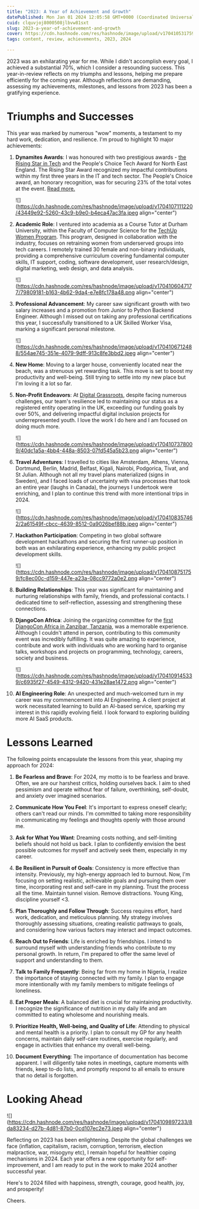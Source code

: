 ```yaml
---
title: "2023: A Year of Achievement and Growth"
datePublished: Mon Jan 01 2024 12:05:58 GMT+0000 (Coordinated Universal Time)
cuid: clquvjoj8000508jlbvw81sxt
slug: 2023-a-year-of-achievement-and-growth
cover: https://cdn.hashnode.com/res/hashnode/image/upload/v1704105317594/afaf586a-7b8d-401a-9aea-1730622ee40b.jpeg
tags: content, review, achievements, 2023, 2024

---
```


2023 was an exhilarating year for me. While I didn't accomplish every goal, I achieved a substantial 70%, which I consider a resounding success. This year-in-review reflects on my triumphs and lessons, helping me prepare efficiently for the coming year. Although reflections are demanding, assessing my achievements, milestones, and lessons from 2023 has been a gratifying experience.

# Triumphs and Successes

This year was marked by numerous "wow" moments, a testament to my hard work, dedication, and resilience. I'm proud to highlight 10 major achievements:

1. **Dynamites Awards**: I was honoured with two prestigious awards - [the Rising Star in Tech](https://dynamitesawards.co.uk/finalists/) and the People's Choice Tech Award for North East England. The Rising Star Award recognized my impactful contributions within my first three years in the IT and tech sector. The People's Choice award, an honorary recognition, was for securing 23% of the total votes at the event. [Read more.](https://www.dynamonortheast.co.uk/dynamites23-tech-awards-go-off-with-a-bang/)
    
    ![](https://cdn.hashnode.com/res/hashnode/image/upload/v1704107111220/43449e92-5260-43c9-b9e0-b4eca47ac3fa.jpeg align="center")
    
2. **Academic Role**: I ventured into academia as a Course Tutor at Durham University, within the Faculty of Computer Science for the [TechUp Women Program](https://www.techup.ac.uk/techup-women/). This program, designed in collaboration with the industry, focuses on retraining women from underserved groups into tech careers. I remotely trained 30 female and non-binary individuals, providing a comprehensive curriculum covering fundamental computer skills, IT support, coding, software development, user research/design, digital marketing, web design, and data analysis.
    
    ![](https://cdn.hashnode.com/res/hashnode/image/upload/v1704106047177/79809181-b163-4b62-9da4-e7e8fc178a48.png align="center")
    
3. **Professional Advancement**: My career saw significant growth with two salary increases and a promotion from Junior to Python Backend Engineer. Although I missed out on taking any professional certifications this year, I successfully transitioned to a UK Skilled Worker Visa, marking a significant personal milestone.
    
    ![](https://cdn.hashnode.com/res/hashnode/image/upload/v1704106712488/554ae745-351e-4079-9dff-913c8fe3bbd2.jpeg align="center")
    
4. **New Home**: Moving to a larger house, conveniently located near the beach, was a strenuous yet rewarding task. This move is set to boost my productivity and well-being. Still trying to settle into my new place but I'm loving it a lot so far.
    
5. **Non-Profit Endeavors**: At [Digital Grassroots](https://digitalgrassroots.org/index.html), despite facing numerous challenges, our team's resilience led to maintaining our status as a registered entity operating in the UK, exceeding our funding goals by over 50%, and delivering impactful digital inclusion projects for underrepresented youth. I love the work I do here and I am focused on doing much more.
    
    ![](https://cdn.hashnode.com/res/hashnode/image/upload/v1704107378009/40dc1a5a-4bb4-448a-8503-07fd545a5b23.png align="center")
    
6. **Travel Adventures**: I travelled to cities like Amsterdam, Athens, Vienna, Dortmund, Berlin, Madrid, Belfast, Kigali, Nairobi, Podgorica, Tivat, and St Julian. Although not all my travel plans materialized (signs in Sweden), and I faced loads of uncertainty with visa processes that took an entire year (laughs in Canada), the journeys I undertook were enriching, and I plan to continue this trend with more intentional trips in 2024.
    
    ![](https://cdn.hashnode.com/res/hashnode/image/upload/v1704108357462/2a61549f-cbcc-4639-8512-0a9026bef88b.jpeg align="center")
    
7. **Hackathon Participation**: Competing in two global software development hackathons and securing the first runner-up position in both was an exhilarating experience, enhancing my public project development skills.
    
    ![](https://cdn.hashnode.com/res/hashnode/image/upload/v1704108751759/fc8ec00c-d159-447e-a23a-08cc9772a0e2.png align="center")
    
8. **Building Relationships**: This year was significant for maintaining and nurturing relationships with family, friends, and professional contacts. I dedicated time to self-reflection, assessing and strengthening these connections.
    
9. **DjangoCon Africa**: Joining the organizing committee for the [first DjangoCon Africa in Zanzibar, Tanzania](https://2023.djangocon.africa/), was a memorable experience. Although I couldn't attend in person, contributing to this community event was incredibly fulfilling. It was quite amazing to experience, contribute and work with individuals who are working hard to organise talks, workshops and projects on programming, technology, careers, society and business.
    
    ![](https://cdn.hashnode.com/res/hashnode/image/upload/v1704109145339/c6935f27-4549-4312-9420-431e28ae1472.png align="center")
    
10. **AI Engineering Role**: An unexpected and much-welcomed turn in my career was my commencement into AI Engineering. A client project at work necessitated learning to build an AI-based service, sparking my interest in this rapidly evolving field. I look forward to exploring building more AI SaaS products.
    

# Lessons Learned

The following points encapsulate the lessons from this year, shaping my approach for 2024:

1. **Be Fearless and Brave**: For 2024, my motto is to be fearless and brave. Often, we are our harshest critics, holding ourselves back. I aim to shed pessimism and operate without fear of failure, overthinking, self-doubt, and anxiety over imagined scenarios.
    
2. **Communicate How You Feel**: It's important to express oneself clearly; others can't read our minds. I'm committed to taking more responsibility in communicating my feelings and thoughts openly with those around me.
    
3. **Ask for What You Want**: Dreaming costs nothing, and self-limiting beliefs should not hold us back. I plan to confidently envision the best possible outcomes for myself and actively seek them, especially in my career.
    
4. **Be Resilient in Pursuit of Goals**: Consistency is more effective than intensity. Previously, my high-energy approach led to burnout. Now, I'm focusing on setting realistic, achievable goals and pursuing them over time, incorporating rest and self-care in my planning. Trust the process all the time. Maintain tunnel vision. Remove distractions. Young King, discipline yourself &lt;3.
    
5. **Plan Thoroughly and Follow Through**: Success requires effort, hard work, dedication, and meticulous planning. My strategy involves thoroughly assessing situations, creating realistic pathways to goals, and considering how various factors may interact and impact outcomes.
    
6. **Reach Out to Friends**: Life is enriched by friendships. I intend to surround myself with understanding friends who contribute to my personal growth. In return, I'm prepared to offer the same level of support and understanding to them.
    
7. **Talk to Family Frequently**: Being far from my home in Nigeria, I realize the importance of staying connected with my family. I plan to engage more intentionally with my family members to mitigate feelings of loneliness.
    
8. **Eat Proper Meals**: A balanced diet is crucial for maintaining productivity. I recognize the significance of nutrition in my daily life and am committed to eating wholesome and nourishing meals.
    
9. **Prioritize Health, Well-being, and Quality of Life**: Attending to physical and mental health is a priority. I plan to consult my GP for any health concerns, maintain daily self-care routines, exercise regularly, and engage in activities that enhance my overall well-being.
    
10. **Document Everything**: The importance of documentation has become apparent. I will diligently take notes in meetings, capture moments with friends, keep to-do lists, and promptly respond to all emails to ensure that no detail is forgotten.
    

# Looking Ahead

![](https://cdn.hashnode.com/res/hashnode/image/upload/v1704109897233/8da83234-d27b-4d81-87b0-0cd107ec2e73.jpeg align="center")

Reflecting on 2023 has been enlightening. Despite the global challenges we face (inflation, capitalism, racism, corruption, terrorism, election malpractice, war, misogyny etc), I remain hopeful for healthier coping mechanisms in 2024. Each year offers a new opportunity for self-improvement, and I am ready to put in the work to make 2024 another successful year.

Here's to 2024 filled with happiness, strength, courage, good health, joy, and prosperity!

Cheers.
